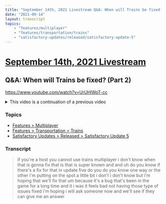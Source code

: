 ```yaml
---
title: "September 14th, 2021 Livestream Q&A: When will Trains be fixed? (Part 2)"
date: "2021-09-14"
layout: transcript
topics:
    - "features/multiplayer"
    - "features/transportation/trains"
    - "satisfactory-updates/released/satisfactory-update-5"
---
```

# [September 14th, 2021 Livestream](../2021-09-14.md)
## Q&A: When will Trains be fixed? (Part 2)
https://www.youtube.com/watch?v=UrUHlWoT-cc
<details>
<summary>This video is a continuation of a previous video</summary>

* [September 14th, 2021 Livestream Q&A: When will Trains be fixed? (Part 1)](./yt-AsHymUPXtrU.md) [https://www.youtube.com/watch?v=AsHymUPXtrU](https://www.youtube.com/watch?v=AsHymUPXtrU)
* [September 14th, 2021 Livestream Q&A: When will Trains be fixed? (Part 3)](./yt-_n-R6qpB1FU.md) [https://www.youtube.com/watch?v=_n-R6qpB1FU](https://www.youtube.com/watch?v=_n-R6qpB1FU)
</details>


### Topics
* [Features > Multiplayer](../topics/features/multiplayer.md)
* [Features > Transportation > Trains](../topics/features/transportation/trains.md)
* [Satisfactory Updates > Released > Satisfactory Update 5](../topics/satisfactory-updates/released/satisfactory-update-5.md)

### Transcript

> if you're a host you cannot use trains multiplayer i don't know when that is gonna fix that is that is super known and and uh do you know if there's a fix for that in update five do you do you know one way or the other i'm putting on the spot a little bit i don't i don't know but i'm hoping that we'll fix that um because it's a bug that's been in the game for a long time and it i was it feels bad not having those type of issues fixed i'm hoping i will ask someone now and we'll see if they can give me an answer
